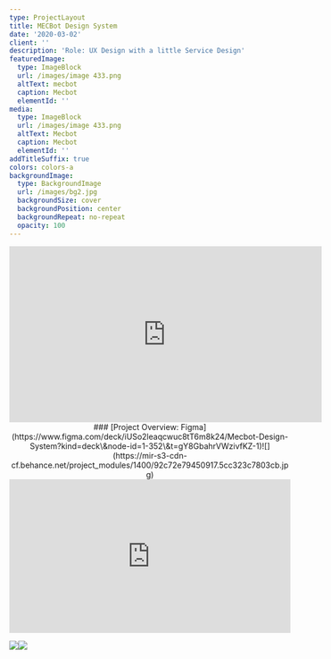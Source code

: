 ```yaml
---
type: ProjectLayout
title: MECBot Design System
date: '2020-03-02'
client: ''
description: 'Role: UX Design with a little Service Design'
featuredImage:
  type: ImageBlock
  url: /images/image 433.png
  altText: mecbot
  caption: Mecbot
  elementId: ''
media:
  type: ImageBlock
  url: /images/image 433.png
  altText: Mecbot
  caption: Mecbot
  elementId: ''
addTitleSuffix: true
colors: colors-a
backgroundImage:
  type: BackgroundImage
  url: /images/bg2.jpg
  backgroundSize: cover
  backgroundPosition: center
  backgroundRepeat: no-repeat
  opacity: 100
---
```

<iframe width="560" height="315" src="https://www.youtube.com/embed/T-OFFeSizV4?si=WtgI2jhSgEryyJhe" title="YouTube video player" frameborder="0" allow="accelerometer; autoplay; clipboard-write; encrypted-media; gyroscope; picture-in-picture; web-share" referrerpolicy="strict-origin-when-cross-origin" allowfullscreen></iframe>

<div style="text-align: center">### [Project Overview: Figma](https://www.figma.com/deck/iUSo2leaqcwuc8tT6m8k24/Mecbot-Design-System?kind=deck\&node-id=1-352\&t=gY8GbahrVWzivfKZ-1)![](https://mir-s3-cdn-cf.behance.net/project_modules/1400/92c72e79450917.5cc323c7803cb.jpg)</div>

<div style="padding:54.57% 0 0 0;position:relative;"><iframe src="https://player.vimeo.com/video/333050381?badge=0&autopause=0&player_id=0&app_id=58479" frameborder="0" allow="autoplay; fullscreen; picture-in-picture; clipboard-write; encrypted-media" style="position:absolute;top:0;left:0;width:100%;height:100%;" title="Mecbot How it works"></iframe></div><script src="https://player.vimeo.com/api/player.js"></script>

![](https://mir-s3-cdn-cf.behance.net/project_modules/1400/95277579450917.5cc323c77e2b5.jpg)![](https://mir-s3-cdn-cf.behance.net/project_modules/1400/3e198e79450917.5cc323c77aa33.jpg)
